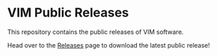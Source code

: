 # VIM Public Releases

This repository contains the public releases of VIM software.

Head over to the [Releases](https://github.com/vimaec/public/releases) page to download the latest public release!
